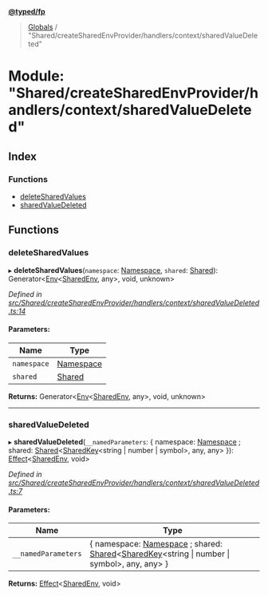 **[@typed/fp](../README.md)**

> [Globals](../globals.md) / "Shared/createSharedEnvProvider/handlers/context/sharedValueDeleted"

# Module: "Shared/createSharedEnvProvider/handlers/context/sharedValueDeleted"

## Index

### Functions

* [deleteSharedValues](_shared_createsharedenvprovider_handlers_context_sharedvaluedeleted_.md#deletesharedvalues)
* [sharedValueDeleted](_shared_createsharedenvprovider_handlers_context_sharedvaluedeleted_.md#sharedvaluedeleted)

## Functions

### deleteSharedValues

▸ **deleteSharedValues**(`namespace`: [Namespace](_shared_core_model_namespace_.namespace.md), `shared`: [Shared](_shared_core_model_shared_.shared.md)): Generator\<[Env](_effect_effect_.md#env)\<[SharedEnv](../interfaces/_shared_core_services_sharedenv_.sharedenv.md), any>, void, unknown>

*Defined in [src/Shared/createSharedEnvProvider/handlers/context/sharedValueDeleted.ts:14](https://github.com/TylorS/typed-fp/blob/559f273/src/Shared/createSharedEnvProvider/handlers/context/sharedValueDeleted.ts#L14)*

#### Parameters:

Name | Type |
------ | ------ |
`namespace` | [Namespace](_shared_core_model_namespace_.namespace.md) |
`shared` | [Shared](_shared_core_model_shared_.shared.md) |

**Returns:** Generator\<[Env](_effect_effect_.md#env)\<[SharedEnv](../interfaces/_shared_core_services_sharedenv_.sharedenv.md), any>, void, unknown>

___

### sharedValueDeleted

▸ **sharedValueDeleted**(`__namedParameters`: { namespace: [Namespace](_shared_core_model_namespace_.namespace.md) ; shared: [Shared](_shared_core_model_shared_.shared.md)\<[SharedKey](_shared_core_model_sharedkey_.sharedkey.md)\<string \| number \| symbol>, any, any>  }): [Effect](_effect_effect_.effect.md)\<[SharedEnv](../interfaces/_shared_core_services_sharedenv_.sharedenv.md), void>

*Defined in [src/Shared/createSharedEnvProvider/handlers/context/sharedValueDeleted.ts:7](https://github.com/TylorS/typed-fp/blob/559f273/src/Shared/createSharedEnvProvider/handlers/context/sharedValueDeleted.ts#L7)*

#### Parameters:

Name | Type |
------ | ------ |
`__namedParameters` | { namespace: [Namespace](_shared_core_model_namespace_.namespace.md) ; shared: [Shared](_shared_core_model_shared_.shared.md)\<[SharedKey](_shared_core_model_sharedkey_.sharedkey.md)\<string \| number \| symbol>, any, any>  } |

**Returns:** [Effect](_effect_effect_.effect.md)\<[SharedEnv](../interfaces/_shared_core_services_sharedenv_.sharedenv.md), void>
